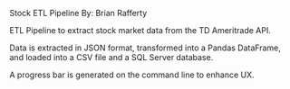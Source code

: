 Stock ETL Pipeline
By: Brian Rafferty

ETL Pipeline to extract stock market data from the TD Ameritrade API.

Data is extracted in JSON format, transformed into a Pandas DataFrame, and loaded into a CSV file and a SQL Server database.

A progress bar is generated on the command line to enhance UX.
